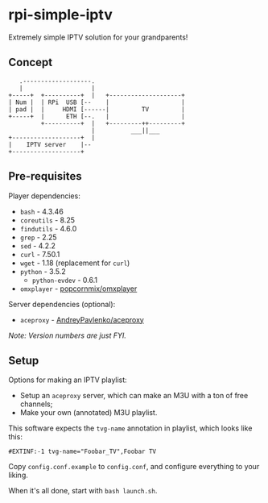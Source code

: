 # rpi-simple-iptv

Extremely simple IPTV solution for your grandparents!


## Concept

```
   .-------------------.
   |                   | 
+-----+  +----------+  |   +--------------------+
| Num |  | RPi  USB [--    |                    |
| pad |  |     HDMI [------|         TV         |
+-----+  |      ETH [--.   |                    |
         +----------+  |   +---------++---------+
                       |          ___||___
+-------------------+  |
|    IPTV server    |--
+-------------------+
```


## Pre-requisites

Player dependencies:

* `bash` - 4.3.46
* `coreutils` - 8.25
* `findutils` - 4.6.0
* `grep` - 2.25
* `sed` - 4.2.2
* `curl` - 7.50.1
* `wget` - 1.18 (replacement for `curl`)
* `python` - 3.5.2
    * `python-evdev` - 0.6.1
* `omxplayer` - [popcornmix/omxplayer](https://github.com/popcornmix/omxplayer)

Server dependencies (optional):

* `aceproxy` - [AndreyPavlenko/aceproxy](https://github.com/AndreyPavlenko/aceproxy)

_Note: Version numbers are just FYI._


## Setup

Options for making an IPTV playlist:

* Setup an `aceproxy` server, which can make an M3U with a ton of free channels;
* Make your own (annotated) M3U playlist.

This software expects the `tvg-name` annotation in playlist, which looks like this:

```
#EXTINF:-1 tvg-name="Foobar_TV",Foobar TV
```

Copy `config.conf.example` to `config.conf`, and configure everything to your liking.

When it's all done, start with `bash launch.sh`.

